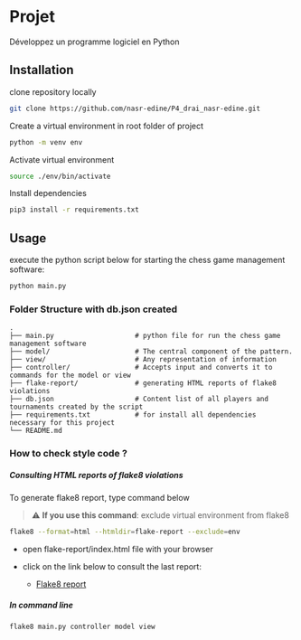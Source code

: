 # Projet 

Développez un programme logiciel en Python

## Installation

<!-- Use the package manager [pip](https://pip.pypa.io/en/stable/) to install foobar. -->
clone repository locally
```bash
git clone https://github.com/nasr-edine/P4_drai_nasr-edine.git
```
Create a virtual environment in root folder of project 
```bash
python -m venv env
```

Activate virtual environment
```bash
source ./env/bin/activate
```
Install dependencies
```bash
pip3 install -r requirements.txt
```
## Usage

execute the python script below for starting the chess game management software:
```python
python main.py
```
### Folder Structure with db.json created

    .
    ├── main.py                    # python file for run the chess game management software
    ├── model/                     # The central component of the pattern.
    ├── view/                      # Any representation of information
    ├── controller/                # Accepts input and converts it to commands for the model or view
    ├── flake-report/              # generating HTML reports of flake8 violations
    ├── db.json                    # Content list of all players and tournaments created by the script
    ├── requirements.txt           # for install all dependencies necessary for this project
    └── README.md

### How to check style code ?

##### Consulting HTML reports of flake8 violations

To generate flake8 report, type command below
> :warning: **If you use this command**: exclude virtual environment from flake8

```bash
flake8 --format=html --htmldir=flake-report --exclude=env
```


* open flake-report/index.html file with your browser
 
* click on the link below to consult the last report:
  * [Flake8 report](https://htmlpreview.github.io/?https://github.com/nasr-edine/P4_drai_nasr-edine/blob/master/flake-report/index.html)

##### In command line
```bash 
flake8 main.py controller model view 
```